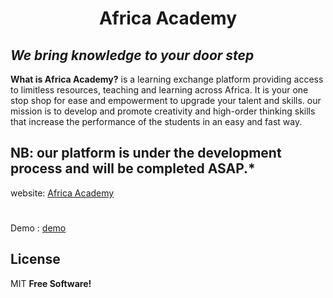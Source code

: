 
# <h1  align="center">Africa Academy</h1> 

## _We bring knowledge to your door step_

  
**What is Africa Academy?**
is a learning exchange platform providing access to limitless resources, teaching and learning across Africa. It is your one stop shop for ease and empowerment to upgrade your talent and skills.
our mission is to develop and promote creativity and high-order thinking skills that increase the performance of the students in an easy and fast way.

## NB: our platform is under the development process and will be completed ASAP.*


website: [Africa Academy](https://http://afrivarsity.com/)
#
Demo   : [demo](http://demo.afrivarsity.com/)

  

## License
MIT
**Free Software!**
